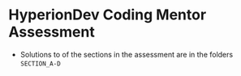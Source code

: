 # HyperionDev Coding Mentor Assessment

- Solutions to of the sections in the assessment are in the folders `SECTION_A-D`
